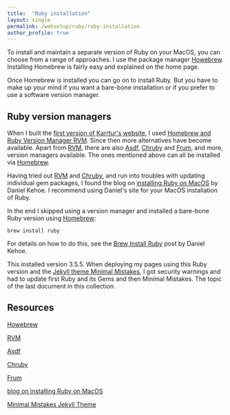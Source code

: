 ```yaml
---
title:  "Ruby installation"
layout: single
permalink: /websetup/ruby/ruby-installation
author_profile: true
---
```


To install and maintain a separate version of Ruby on your MacOS, you can choose from a range of approaches. I use the package manager [Howebrew](https://brew.sh). Installing Homebrew is fairly easy and explained on the home page.

Once Homebrew is installed you can go on to install Ruby. But you have to make up your mind if you want a bare-bone installation or if you prefer to use a software version manager.

## Ruby version managers

When I built the [first version of Karrtur's website](kartturv1), I used [Homebrew and Ruby Version Manager RVM](karttur_setup-blog-tools). Since then more alternatives have become available. Apart from [RVM](rvm), there are also [Asdf][asdf], [Chruby][chruby] and [Frum][frum], and more, version managers available. The ones mentioned above can all be installed via [Homebrew][homebrew].

Having tried out [RVM][rvm] and [Chruby][chruby], and run into troubles with updating individual gem packages, I found the blog on [installing Ruby on MacOS][ruby4macos] by Daniel Kehoe. I recommend using Daniel's site for your MacOS installation of Ruby.

In the end I skipped using a version manager and installed a bare-bone Ruby version using [Homebrew][homebrew]:

```
brew install ruby
```

For details on how to do this, see the [Brew Install Ruby][ruby4macos_13] post by Daniel Kehoe.

This installed version 3.5.5. When deploying my pages using this Ruby version and the [Jekyll theme Minimal Mistakes][mmistakes], I got security warnings and had to update first Ruby and its Gems and then Minimal Mistakes. The topic of the last document in this collection.

## Resources

[Howebrew][homebrew]

[RVM][rvm]

[Asdf][asdf]

[Chruby][chruby]

[Frum][frum]

[blog on installing Ruby on MacOS][ruby4macos]

[Minimal Mistakes Jekyll Theme][mmistakes]

[homebrew]: https://brew.sh

[rvm]: https://rvm.io

[asdf]: https://asdf-vm.com

[chruby]: https://github.com/postmodern/chruby

[frum]:https://github.com/TaKO8Ki/frum

[mmistakes]: https://mmistakes.github.io/minimal-mistakes/

[kartturv1]: https://karttur.github.io

[karttur_setup-blog-tools]: https://karttur.github.io/setup-blog/2017/12/21/setup-blog-tools.html

[ruby4macos]: https://mac.install.guide/ruby/

[ruby4macos_13]: https://mac.install.guide/ruby/13
